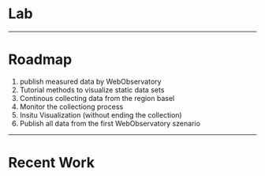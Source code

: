 # Lab
___
# Roadmap

1. publish measured data by WebObservatory
2. Tutorial methods to visualize static data sets
3. Continous collecting data from the region basel
4. Monitor the collectiong process
5. Insitu Visualization (without ending the collection)
6. Publish all data from the first WebObservatory szenario
 
___

# Recent Work
